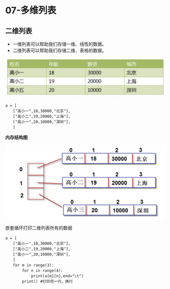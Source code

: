 # 07-多维列表


## 二维列表

- 一维列表可以帮助我们存储一维、线性的数据。
- 二维列表可以帮助我们存储二维、表格的数据。

![](_v_images/20201027224405895_1181521229.png)

```
a = [
　　["高小一",18,30000,"北京"],
　　["高小二",19,20000,"上海"],
　　["高小一",20,10000,"深圳"],
　　]
```

**内存结构图**

![](_v_images/20201027224635901_46011994.png)



嵌套循环打印二维列表所有的数据

```
a = [
　　["高小一",18,30000,"北京"],
　　["高小二",19,20000,"上海"],
　　["高小一",20,10000,"深圳"],
　　]
　　for m in range(3):
　　    for n in range(4):
　　        print(a[m][n],end="\t")
　　    print() #打印完一行，换行
```